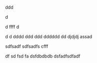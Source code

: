ddd

d

d
ffff
d

d
d
dddd
ddd
ddd
dddddd
dd
djdjdj
assad

sdfsadf
sdfsadfs
cfff

df
sd
fsd
fa
dsfdbdbdb
dsfadfsdfadf

